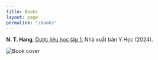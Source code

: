 ```yaml
---
title: Books
layout: page
permalink: "/books"
---
```


<div class="row justify-content-between">
<div class="col-md-8 pr-5">

<p><b>N. T. Hang</b>,  <a href="https://doi.org/10.1201/9781003290964">Dược liệu học tập 1</a>, Nhà xuất bản Y Học (2024).</p>

<p class="mb-5"><img class="shadow-lg" src="{{site.baseurl}}/assets/images/" alt="Book cover"/></p>

</div>

<div class="col-md-4">

<div class="sticky-top sticky-top-80">

	

</div>
</div>
</div>
